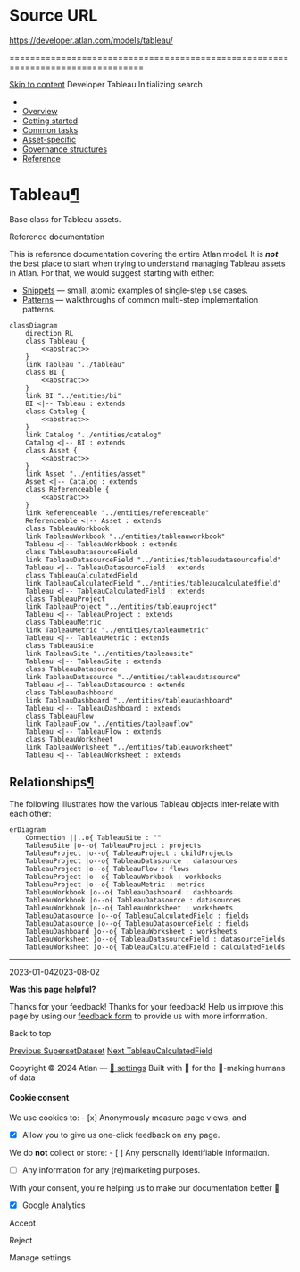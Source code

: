 # Source URL
https://developer.atlan.com/models/tableau/

================================================================================

<!--
canonical: https://developer.atlan.com/models/tableau/
meta-content-security-policy: object-src 'none'; base-uri 'self'; manifest-src 'self'; media-src 'self';
meta-description: Dear Developers
meta-generator: mkdocs-1.6.1, mkdocs-material-9.6.14
meta-og-description: Dear Developers
meta-og-image: https://developer.atlan.com/assets/images/social/models/tableau/index.png
meta-og-image-height: 630
meta-og-image-type: image/png
meta-og-image-width: 1200
meta-og-title: Tableau - Developer
meta-og-type: website
meta-og-url: https://developer.atlan.com/models/tableau/
meta-twitter:card: summary_large_image
meta-twitter:description: Dear Developers
meta-twitter:image: https://developer.atlan.com/assets/images/social/models/tableau/index.png
meta-twitter:title: Tableau - Developer
meta-viewport: width=device-width,initial-scale=1
title: Tableau - Developer
-->

[Skip to content](#tableau) Developer Tableau Initializing search 

* 
* [Overview](../..)
* [Getting started](../../getting-started/)
* [Common tasks](../../snippets/)
* [Asset\-specific](../../patterns/)
* [Governance structures](../../governance/)
* [Reference](../../reference/)

Tableau[¶](#tableau "Permanent link")
=====================================

Base class for Tableau assets.

Reference documentation

This is reference documentation covering the entire Atlan model. It is ***not*** the best place to start when trying to understand managing Tableau assets in Atlan. For that, we would suggest starting with either:

* [Snippets](../../snippets/) — small, atomic examples of single\-step use cases.
* [Patterns](../../patterns/) — walkthroughs of common multi\-step implementation patterns.

```
classDiagram
    direction RL
    class Tableau {
        <<abstract>>
    }
    link Tableau "../tableau"
    class BI {
        <<abstract>>
    }
    link BI "../entities/bi"
    BI <|-- Tableau : extends
    class Catalog {
        <<abstract>>
    }
    link Catalog "../entities/catalog"
    Catalog <|-- BI : extends
    class Asset {
        <<abstract>>
    }
    link Asset "../entities/asset"
    Asset <|-- Catalog : extends
    class Referenceable {
        <<abstract>>
    }
    link Referenceable "../entities/referenceable"
    Referenceable <|-- Asset : extends
    class TableauWorkbook
    link TableauWorkbook "../entities/tableauworkbook"
    Tableau <|-- TableauWorkbook : extends
    class TableauDatasourceField
    link TableauDatasourceField "../entities/tableaudatasourcefield"
    Tableau <|-- TableauDatasourceField : extends
    class TableauCalculatedField
    link TableauCalculatedField "../entities/tableaucalculatedfield"
    Tableau <|-- TableauCalculatedField : extends
    class TableauProject
    link TableauProject "../entities/tableauproject"
    Tableau <|-- TableauProject : extends
    class TableauMetric
    link TableauMetric "../entities/tableaumetric"
    Tableau <|-- TableauMetric : extends
    class TableauSite
    link TableauSite "../entities/tableausite"
    Tableau <|-- TableauSite : extends
    class TableauDatasource
    link TableauDatasource "../entities/tableaudatasource"
    Tableau <|-- TableauDatasource : extends
    class TableauDashboard
    link TableauDashboard "../entities/tableaudashboard"
    Tableau <|-- TableauDashboard : extends
    class TableauFlow
    link TableauFlow "../entities/tableauflow"
    Tableau <|-- TableauFlow : extends
    class TableauWorksheet
    link TableauWorksheet "../entities/tableauworksheet"
    Tableau <|-- TableauWorksheet : extends
```

Relationships[¶](#relationships "Permanent link")
-------------------------------------------------

The following illustrates how the various Tableau objects inter\-relate with each other:

```
erDiagram
    Connection ||..o{ TableauSite : ""
    TableauSite |o--o{ TableauProject : projects
    TableauProject |o--o{ TableauProject : childProjects
    TableauProject |o--o{ TableauDatasource : datasources
    TableauProject |o--o{ TableauFlow : flows
    TableauProject |o--o{ TableauWorkbook : workbooks
    TableauProject |o--o{ TableauMetric : metrics
    TableauWorkbook |o--o{ TableauDashboard : dashboards
    TableauWorkbook |o--o{ TableauDatasource : datasources
    TableauWorkbook |o--o{ TableauWorksheet : worksheets
    TableauDatasource |o--o{ TableauCalculatedField : fields
    TableauDatasource |o--o{ TableauDatasourceField : fields
    TableauDashboard }o--o{ TableauWorksheet : worksheets
    TableauWorksheet }o--o{ TableauDatasourceField : datasourceFields
    TableauWorksheet }o--o{ TableauCalculatedField : calculatedFields
```

---

2023\-01\-042023\-08\-02

**Was this page helpful?**

Thanks for your feedback! Thanks for your feedback! Help us improve this page by using our [feedback form](https://docs.google.com/forms/d/e/1FAIpQLScfoq7vqEn8S4QvN0ehPp0MRy6WYK5x-okJDqD69lHgoPPWtg/viewform?usp=pp_url&entry.1800719315=/models/tableau/) to provide us with more information. 

Back to top

[Previous SupersetDataset](../entities/supersetdataset/) [Next TableauCalculatedField](../entities/tableaucalculatedfield/) 

Copyright © 2024 Atlan — [🍪 settings](#__consent) 
Built with 💙 for the 🤖\-making humans of data 

#### Cookie consent

We use cookies to: - [x] Anonymously measure page views, and
- [x] Allow you to give us one\-click feedback on any page.

 We do **not** collect or store: - [ ] Any personally identifiable information.
- [ ] Any information for any (re)marketing purposes.

 With your consent, you're helping us to make our documentation better 💙

- [x] Google Analytics

Accept

Reject

Manage settings

